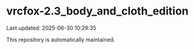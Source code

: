 # vrcfox-2.3_body_and_cloth_edition

Last updated: 2025-06-30 10:29:35

This repository is automatically maintained.
